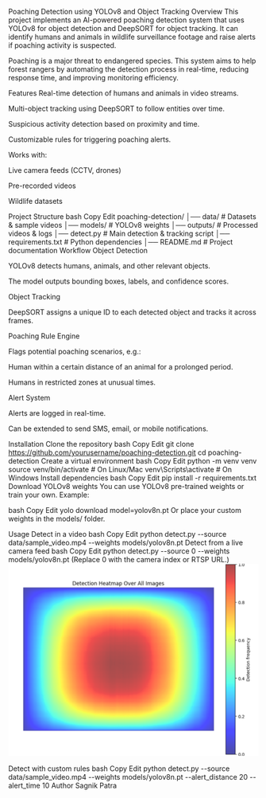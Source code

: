  Poaching Detection using YOLOv8 and Object Tracking
 Overview
This project implements an AI-powered poaching detection system that uses YOLOv8 for object detection and DeepSORT for object tracking. It can identify humans and animals in wildlife surveillance footage and raise alerts if poaching activity is suspected.

Poaching is a major threat to endangered species. This system aims to help forest rangers by automating the detection process in real-time, reducing response time, and improving monitoring efficiency.

 Features
Real-time detection of humans and animals in video streams.

Multi-object tracking using DeepSORT to follow entities over time.

Suspicious activity detection based on proximity and time.

Customizable rules for triggering poaching alerts.

Works with:

Live camera feeds (CCTV, drones)

Pre-recorded videos

Wildlife datasets

 Project Structure
bash
Copy
Edit
poaching-detection/
│── data/                  # Datasets & sample videos
│── models/                # YOLOv8 weights
│── outputs/               # Processed videos & logs
│── detect.py               # Main detection & tracking script
│── requirements.txt        # Python dependencies
│── README.md               # Project documentation
 Workflow
Object Detection

YOLOv8 detects humans, animals, and other relevant objects.

The model outputs bounding boxes, labels, and confidence scores.

Object Tracking

DeepSORT assigns a unique ID to each detected object and tracks it across frames.

Poaching Rule Engine

Flags potential poaching scenarios, e.g.:

Human within a certain distance of an animal for a prolonged period.

Humans in restricted zones at unusual times.

Alert System

Alerts are logged in real-time.

Can be extended to send SMS, email, or mobile notifications.

 Installation
 Clone the repository
bash
Copy
Edit
git clone https://github.com/yourusername/poaching-detection.git
cd poaching-detection
 Create a virtual environment
bash
Copy
Edit
python -m venv venv
source venv/bin/activate   # On Linux/Mac
venv\Scripts\activate      # On Windows
 Install dependencies
bash
Copy
Edit
pip install -r requirements.txt
 Download YOLOv8 weights
You can use YOLOv8 pre-trained weights or train your own. Example:

bash
Copy
Edit
yolo download model=yolov8n.pt
Or place your custom weights in the models/ folder.

 Usage
Detect in a video
bash
Copy
Edit
python detect.py --source data/sample_video.mp4 --weights models/yolov8n.pt
Detect from a live camera feed
bash
Copy
Edit
python detect.py --source 0 --weights models/yolov8n.pt
(Replace 0 with the camera index or RTSP URL.)
![Output Screenshot](Screenshot%202025-08-11%20111947.png)

Detect with custom rules
bash
Copy
Edit
python detect.py --source data/sample_video.mp4 --weights models/yolov8n.pt --alert_distance 20 --alert_time 10
Author
Sagnik Patra
